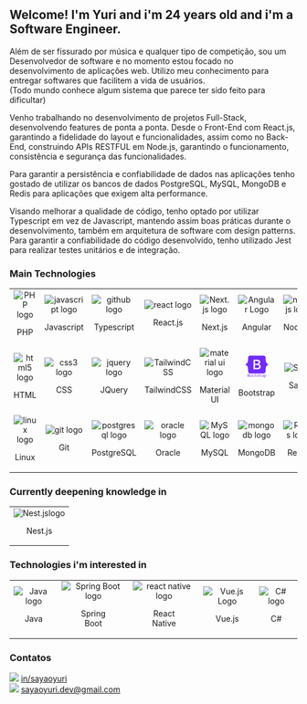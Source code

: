 ## Welcome! I'm Yuri and i'm 24 years old and i'm a Software Engineer.

Além de ser fissurado por música e qualquer tipo de competição, sou um Desenvolvedor de software e no momento estou focado no desenvolvimento de aplicações web. Utilizo meu conhecimento para entregar softwares que facilitem a vida de usuários. 
<br>
(Todo mundo conhece algum sistema que parece ter sido feito para dificultar)

Venho trabalhando no desenvolvimento de projetos Full-Stack, desenvolvendo features de ponta a ponta. Desde o Front-End com React.js, garantindo a fidelidade do layout e funcionalidades, assim como no Back-End, construindo APIs RESTFUL em Node.js, garantindo o funcionamento, consistência e segurança das funcionalidades.

Para garantir a persistência e confiabilidade de dados nas aplicações tenho gostado de utilizar os bancos de dados PostgreSQL, MySQL, MongoDB e Redis para aplicações que exigem alta performance.

Visando melhorar a qualidade de código, tenho optado por utilizar Typescript em vez de Javascript, mantendo assim boas práticas durante o desenvolvimento, também em arquitetura de software com design patterns. Para garantir a confiabilidade do código desenvolvido, tenho utilizado Jest para realizar testes unitários e de integração.

### Main Technologies

<table>
  <tbody>
    <tr>
      <td text-align="center" align="center">
        <img
          src="https://raw.githubusercontent.com/get-icon/geticon/fc0f660daee147afb4a56c64e12bde6486b73e39/icons/php.svg"
          width="55"
          alt="PHP logo"
        />
        <p>PHP</p>
      </td>
      <td text-align="center" align="center">
        <img
          src="https://cdn.jsdelivr.net/gh/devicons/devicon/icons/javascript/javascript-original.svg"
          height="40"
          alt="javascript logo"
        />
        <p>Javascript</p>
      </td>
      <td text-align="center" align="center">
        <img
          src="https://raw.githubusercontent.com/get-icon/geticon/fc0f660daee147afb4a56c64e12bde6486b73e39/icons/typescript-icon.svg"
          height="40"
          alt="github logo"
        />
        <p>Typescript</p>
      </td>
      <td text-align="center" align="center">
        <img
          src="https://cdn.jsdelivr.net/gh/devicons/devicon/icons/react/react-original.svg"
          height="40"
          alt="react logo"
        />
        <p>React.js</p>
      </td>
      <td text-align="center" align="center">
        <img
          src="https://raw.githubusercontent.com/get-icon/geticon/fc0f660daee147afb4a56c64e12bde6486b73e39/icons/nextjs.svg"
          height="40"
          alt="Next.js logo"
        />
        <p>Next.js</p>
      </td>
       <td text-align="center" align="center">
        <img
          src="https://raw.githubusercontent.com/get-icon/geticon/fc0f660daee147afb4a56c64e12bde6486b73e39/icons/angular-icon.svg"
          height="40"
          alt="Angular Logo"
        />
        <p>Angular</p>
      </td>
      <td text-align="center" align="center">
        <img
          src="https://cdn.jsdelivr.net/gh/devicons/devicon/icons/nodejs/nodejs-original.svg"
          height="40"
          alt="nodejs logo"
        />
        <p>Node.js</p>
      </td>
      <td text-align="center" align="center">
        <img
          src="https://skillicons.dev/icons?i=express"
          height="40"
          alt="express logo"
        />
        <p>Express.js</p>
      </td>
       <td text-align="center" align="center">
        <img
          src="https://raw.githubusercontent.com/get-icon/geticon/fc0f660daee147afb4a56c64e12bde6486b73e39/icons/jest.svg"
          height="40"
          alt="github logo"
        />
        <p>Jest</p>
      </td>
    </tr>
    <tr>
      <td text-align="center" align="center">
        <img
          src="https://cdn.jsdelivr.net/gh/devicons/devicon/icons/html5/html5-original.svg"
          height="40"
          alt="html5 logo"
        />
        <p>HTML</p>
      </td>
      <td text-align="center" align="center">
        <img
          src="https://cdn.jsdelivr.net/gh/devicons/devicon/icons/css3/css3-original.svg"
          height="40"
          alt="css3 logo"
        />
        <p>CSS</p>
      </td>
      <td text-align="center" align="center">
        <img
          src="https://github.com/sayaoyuri/sayaoyuri/assets/93060857/ae66e0cf-b6d6-4c03-bf23-ea18582870e6"
          height="25"
          alt="jquery logo"
        />
        <p>JQuery</p>
      </td>
      <td text-align="center" align="center">
         <img
           src="https://raw.githubusercontent.com/get-icon/geticon/fc0f660daee147afb4a56c64e12bde6486b73e39/icons/tailwindcss-icon.svg"
           height="30"
           alt="TailwindCSS"
          />
         <p>TailwindCSS</p>
       </td>
       <td text-align="center" align="center">
        <img
          src="https://github.com/get-icon/geticon/blob/master/icons/material-ui.svg"
          height="40"
          alt="material ui logo"
        />
        <p>Material UI</p>
      </td>
      <td text-align="center" align="center">
          <img
            src="https://raw.githubusercontent.com/devicons/devicon/master/icons/bootstrap/bootstrap-plain-wordmark.svg"
            alt="bootstrap"
            width="40"
            height="40"
          />
        <p>Bootstrap</p>
      </td>
      <td text-align="center" align="center">
        <img 
          src="https://cdn.jsdelivr.net/gh/devicons/devicon/icons/sass/sass-original.svg"
          alt="Sass"
          width="40"
          height="40"
        />
        <p>Sass</p>
      </td>
      <td text-align="center" align="center">
          <img 
            src="https://avatars.githubusercontent.com/u/20658825?s=48&v=4"
            alt="Styled Components"
            width="40"
            height="40"
          />
        <p>Styled C.</p>
      </td>
      <td text-align="center" align="center">
        <img
          src="https://raw.githubusercontent.com/get-icon/geticon/fc0f660daee147afb4a56c64e12bde6486b73e39/icons/docker-icon.svg"
          height="40"
          alt="Docker Logo"
        />
        <p>Docker</p>
      </td>
    </tr>
    <tr>
      <td text-align="center" align="center">
        <img
          src="https://skillicons.dev/icons?i=linux"
          height="40"
          alt="linux logo"
        />
        <p>Linux</p>
      </td>
      <td text-align="center" align="center">
        <img
          src="https://cdn.jsdelivr.net/gh/devicons/devicon/icons/git/git-original.svg"
          height="40"
          alt="git logo"
        />
        <p>Git</p>
      </td>
      <td text-align="center" align="center">
        <img
          src="https://cdn.jsdelivr.net/gh/devicons/devicon/icons/postgresql/postgresql-original.svg"
          height="40"
          alt="postgresql logo"
        />
        <p>PostgreSQL</p>
      </td>
      <td text-align="center" align="center">
        <img
          src="https://github.com/get-icon/geticon/blob/master/icons/oracle.svg"
          height="40"
          width="90"
          alt="oracle logo"
        />
        <p>Oracle</p>
      </td>
      <td text-align="center" align="center">
        <img
          src="https://raw.githubusercontent.com/get-icon/geticon/fc0f660daee147afb4a56c64e12bde6486b73e39/icons/mysql.svg"
          height="40"
          alt="MySQL logo"
        />
        <p>MySQL</p>
      </td>
       <td text-align="center" align="center">
        <img
          src="https://cdn.jsdelivr.net/gh/devicons/devicon/icons/mongodb/mongodb-original.svg"
          height="40"
          alt="mongodb logo"
        />
        <p>MongoDB</p>
      </td>
      <td text-align="center" align="center">
        <img
          src="https://www.vectorlogo.zone/logos/redis/redis-icon.svg"
          height="40"
          alt="Redis logo"
        />
        <p>Redis</p>
      </td>
      <td text-align="center" align="center">
        <img
          src="https://raw.githubusercontent.com/get-icon/geticon/fc0f660daee147afb4a56c64e12bde6486b73e39/icons/prisma.svg"
          height="40"
          alt="prisma logo"
        />
        <p>Prisma</p>
      </td>
      <td text-align="center" align="center">
        <img
          src="https://github.com/get-icon/geticon/blob/master/icons/sequelize.svg"
          height="40"
          alt="sequelize logo"
        />
        <p>Sequelize</p>
      </td>
    </tr>
  </tbody>
</table>

### Currently deepening knowledge in
<table>
  <tbody>
    <tr>
      <td text-align="center" align="center">
        <img
          src="https://raw.githubusercontent.com/get-icon/geticon/fc0f660daee147afb4a56c64e12bde6486b73e39/icons/nestjs.svg"
          height="40"
          alt="Nest.jslogo"
        />
        <p>Nest.js</p>
      </td>
    </tr>
  </tbody>
</table>

### Technologies i'm interested in
<table>
  <tbody>
    <tr>
      <td text-align="center" align="center">
        <img
          src="https://raw.githubusercontent.com/get-icon/geticon/fc0f660daee147afb4a56c64e12bde6486b73e39/icons/java.svg"
          height="40"
          alt="Java logo"
        />
        <p>Java</p>
      </td>
      <td text-align="center" align="center">
        <img
          src="https://upload.wikimedia.org/wikipedia/commons/thumb/7/79/Spring_Boot.svg/512px-Spring_Boot.svg.png"
          height="40"
          alt="Spring Boot logo"
        />
        <p>Spring<br>Boot</p>
      </td>
      <td text-align="center" align="center">
        <img
          src="https://cdn.jsdelivr.net/gh/devicons/devicon/icons/react/react-original.svg"
          height="40"
          alt="react native logo"
        />
        <p>React<br>Native</p>
      </td>
      <td text-align="center" align="center">
        <img
          src="https://raw.githubusercontent.com/get-icon/geticon/fc0f660daee147afb4a56c64e12bde6486b73e39/icons/vue.svg"
          height="40"
          alt="Vue.js Logo"
        />
        <p>Vue.js</p>
      </td>
      <td text-align="center" align="center">
        <img
          src="https://raw.githubusercontent.com/get-icon/geticon/fc0f660daee147afb4a56c64e12bde6486b73e39/icons/c-sharp.svg"
          height="40"
          alt="C# logo"
        />
        <p>C#</p>
      </td>
    </tr>
  </tbody>
</table>

### Contatos
<p>
  <img width="13px" src="https://raw.githubusercontent.com/get-icon/geticon/fc0f660daee147afb4a56c64e12bde6486b73e39/icons/linkedin-icon.svg"/>
  <a href="https://www.linkedin.com/in/sayaoyuri/"> in/sayaoyuri</a>
  <br>
  <img width="13px" src="https://raw.githubusercontent.com/get-icon/geticon/fc0f660daee147afb4a56c64e12bde6486b73e39/icons/google-gmail.svg"/>
  <a href="mailto:sayaoyuri.dev@gmail.com">sayaoyuri.dev@gmail.com</a>
</p>
